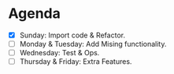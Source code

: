 # Agenda

* [X] Sunday: Import code & Refactor.
* [ ] Monday & Tuesday: Add Mising functionality.
* [ ] Wednesday: Test & Ops.
* [ ] Thursday & Friday: Extra Features.
